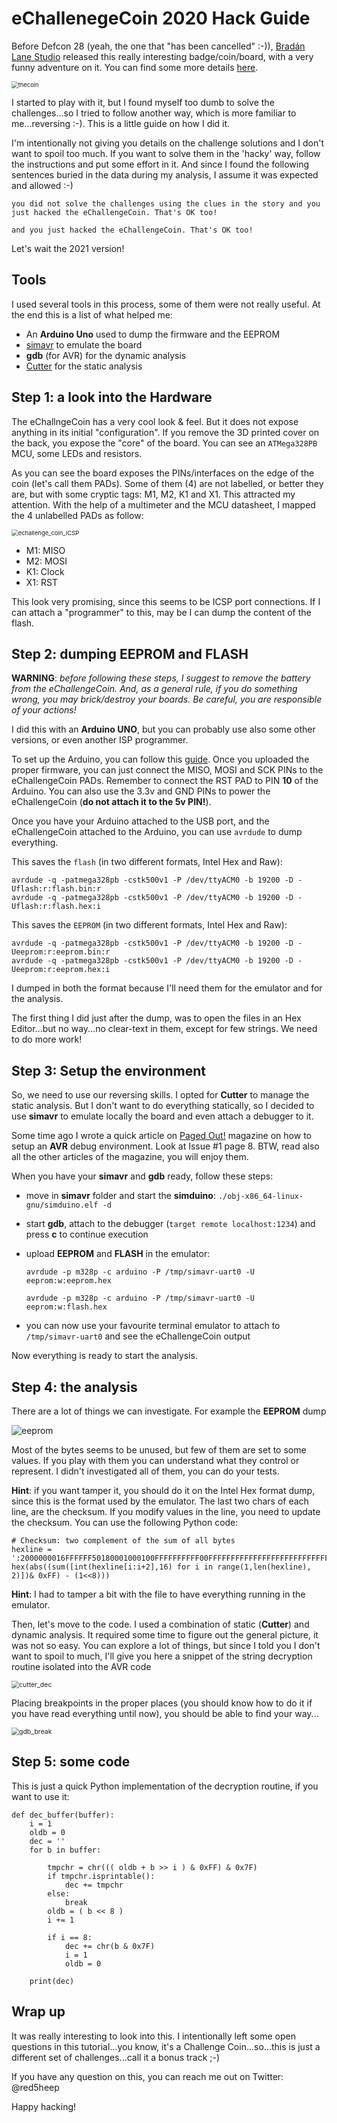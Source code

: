 # eChallenegeCoin 2020 Hack Guide

Before Defcon 28 (yeah, the one that "has been cancelled" :-)), [Bradán Lane Studio](https://www.tindie.com/products/bradanlane/echallengecoin-2020/) released this really interesting badge/coin/board, with a very funny adventure on it. You can find some more details [here](https://aosc.cc/).

<img src="/home/cesare/Downloads/tmp/echallengecoin/thecoin.png" alt="thecoin" style="zoom:67%;" />

I started to play with it, but I found myself too dumb to solve the challenges...so I tried to follow another way, which is more familiar to me...reversing :-). This is a little guide on how I did it. 

I'm intentionally not giving you details on the challenge solutions and I don't want to spoil too much. If you want to solve them in the 'hacky' way, follow the instructions and put some effort in it. And since I found the following sentences buried in the data during my analysis, I assume it was expected and allowed :-)

```
you did not solve the challenges using the clues in the story and you just hacked the eChallengeCoin. That's OK too!
```

```
and you just hacked the eChallengeCoin. That's OK too!
```

Let's wait the 2021 version!

## Tools

I used several tools in this process, some of them were not really useful. At the end this is a list of what helped me:

- An **Arduino Uno** used to dump the firmware and the EEPROM
- [simavr](https://github.com/buserror/simavr) to emulate the board
- **gdb** (for AVR) for the dynamic analysis
- [Cutter](https://cutter.re/) for the static analysis

## Step 1: a look into the Hardware

The eChallngeCoin has a very cool look & feel. But it does not expose anything in its initial "configuration". If you remove the 3D printed cover on the back, you expose the "core" of the board. You can see an `ATMega328PB` MCU, some LEDs and resistors.

As you can see the board exposes the PINs/interfaces on the edge of the coin (let's call them PADs). Some of them (4) are not labelled, or better they are, but  with some cryptic tags: M1, M2, K1 and X1. This attracted my attention. With the help of a multimeter and the MCU datasheet, I mapped the 4 unlabelled PADs as follow:

<img src="/home/cesare/Downloads/tmp/echallengecoin/echallenge_coin_ICSP.png" alt="echallenge_coin_ICSP" style="zoom:67%;" />

- M1: MISO
- M2: MOSI
- K1: Clock
- X1: RST

This look very promising, since this seems to be ICSP port connections. If I can attach a "programmer" to this, may be I can dump the content of the flash.

## Step 2: dumping EEPROM and FLASH

**WARNING**: *before following these steps, I suggest to remove the battery from the eChallengeCoin. And, as a general rule, if you do something wrong, you may brick/destroy your boards. Be careful, you are responsible of your actions!*

I did this with an **Arduino UNO**, but you can probably use also some other versions, or even another ISP programmer.

To set up the Arduino, you can follow this [guide](https://www.arduino.cc/en/Tutorial/BuiltInExamples/ArduinoISP). Once you uploaded the proper firmware, you can just connect the MISO, MOSI and SCK PINs to the eChallengeCoin PADs. Remember to connect the RST PAD to PIN **10** of the Arduino. You can also use the 3.3v and GND PINs to power the eChallengeCoin (**do not attach it to the 5v PIN!**).

Once you have your Arduino attached to the USB port, and the eChallengeCoin attached to the Arduino, you can use `avrdude` to dump everything.

This saves the `flash` (in two different formats, Intel Hex and Raw):

```
avrdude -q -patmega328pb -cstk500v1 -P /dev/ttyACM0 -b 19200 -D -Uflash:r:flash.bin:r
avrdude -q -patmega328pb -cstk500v1 -P /dev/ttyACM0 -b 19200 -D -Uflash:r:flash.hex:i
```

This saves the `EEPROM` (in two different formats, Intel Hex and Raw):

```
avrdude -q -patmega328pb -cstk500v1 -P /dev/ttyACM0 -b 19200 -D -Ueeprom:r:eeprom.bin:r
avrdude -q -patmega328pb -cstk500v1 -P /dev/ttyACM0 -b 19200 -D -Ueeprom:r:eeprom.hex:i
```

I dumped in both the format because I'll need them for the emulator and for the analysis.

The first thing I did just after the dump, was to open the files in an Hex Editor...but no way...no clear-text in them, except for few strings. We need to do more work!

## Step 3: Setup the environment

So, we need to use our reversing skills. I opted for **Cutter** to manage the static analysis. But I don't want to do everything statically, so I decided to use **simavr** to emulate locally the board and even attach a debugger to it.

Some time ago I wrote a quick article on [Paged Out!](https://pagedout.institute/) magazine on how to setup an **AVR** debug environment. Look at Issue #1 page 8. BTW, read also all the other articles of the magazine, you will enjoy them.

When you have your **simavr** and **gdb** ready, follow these steps:

- move in **simavr** folder and start the **simduino**: `./obj-x86_64-linux-gnu/simduino.elf -d`

- start **gdb**, attach to the debugger (`target remote localhost:1234`) and press **c** to continue execution

- upload **EEPROM** and **FLASH** in the emulator:

  `avrdude -p m328p -c arduino -P /tmp/simavr-uart0 -U eeprom:w:eeprom.hex`

  `avrdude -p m328p -c arduino -P /tmp/simavr-uart0 -U eeprom:w:flash.hex`

- you can now use your favourite terminal emulator to attach to `/tmp/simavr-uart0` and see the eChallengeCoin output

Now everything is ready to start the analysis.

## Step 4: the analysis

There are a lot of things we can investigate. For example the **EEPROM** dump

![eeprom](/home/cesare/Downloads/tmp/echallengecoin/eeprom.png)

Most of the bytes seems to be unused, but few of them are set to some values. If you play with them you can understand what they control or represent. I didn't investigated all of them, you can do your tests.

**Hint**: if you want tamper it, you should do it on the Intel Hex format dump, since this is the format used by the emulator. The last two chars of each line, are the checksum. If you modify values in the line, you need to update the checksum. You can use the following Python code:

```
# Checksum: two complement of the sum of all bytes
hexline = ':2000000016FFFFFF50180001000100FFFFFFFFFF00FFFFFFFFFFFFFFFFFFFFFFFFFFFFFF'
hex(abs((sum([int(hexline[i:i+2],16) for i in range(1,len(hexline), 2)])& 0xFF) - (1<<8)))
```

**Hint**: I had to tamper a bit with the file to have everything running in the emulator.

Then, let's move to the code. I used a combination of static (**Cutter**) and dynamic analysis. It required some time to figure out the general picture, it was not so easy. You can explore a lot of things, but since I told you I don't want to spoil to much, I'll give you here a snippet of the string decryption routine isolated into the AVR code

<img src="/home/cesare/Downloads/tmp/echallengecoin/cutter_dec.png" alt="cutter_dec" style="zoom:75%;" />

Placing breakpoints in the proper places (you should know how to do it if you have read everything until now), you should be able to find your way...

<img src="/home/cesare/Downloads/tmp/echallengecoin/gdb_break.png" alt="gdb_break" style="zoom:75%;" />

## Step 5: some code

This is just a quick Python implementation of the decryption routine, if you want to use it:

```
def dec_buffer(buffer):
    i = 1
    oldb = 0
    dec = ''
    for b in buffer:
        
        tmpchr = chr((( oldb + b >> i ) & 0xFF) & 0x7F)
        if tmpchr.isprintable():
            dec += tmpchr
        else:
            break
        oldb = ( b << 8 )
        i += 1
    
        if i == 8:
            dec += chr(b & 0x7F) 
            i = 1
            oldb = 0
    
    print(dec)
```



## Wrap up

It was really interesting to look into this. I intentionally left some open questions in this tutorial...you know, it's a Challenge Coin...so...this is just a different set of challenges...call it a bonus track ;-)

If you have any question on this, you can reach me out on Twitter: @red5heep 

Happy hacking!

